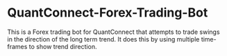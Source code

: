 # QuantConnect-Forex-Trading-Bot
This is a Forex trading bot for QuantConnect that attempts to trade swings in the direction of the long term trend. It does this by using multiple time-frames to show trend direction.
